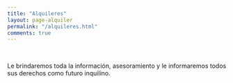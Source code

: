 ```yaml
---
title: "Alquileres"
layout: page-alquiler
permalink: "/alquileres.html"
comments: true
---
```


<br/>
<p>Le brindaremos toda la información, asesoramiento y le informaremos todos sus derechos como futuro inquilino.</p>